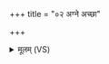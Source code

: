 +++
title = "०२ अग्ने अच्छा"

+++
<details><summary>मूलम् (VS)</summary>

अग्ने॒ अच्छा॑ वदे॒ह नः॑ प्र॒त्यङ्नः॑ सु॒मना॑ भव। प्र णो॑ यच्छ विशां पते धन॒दा अ॑सि न॒स्त्वम् ॥
</details>